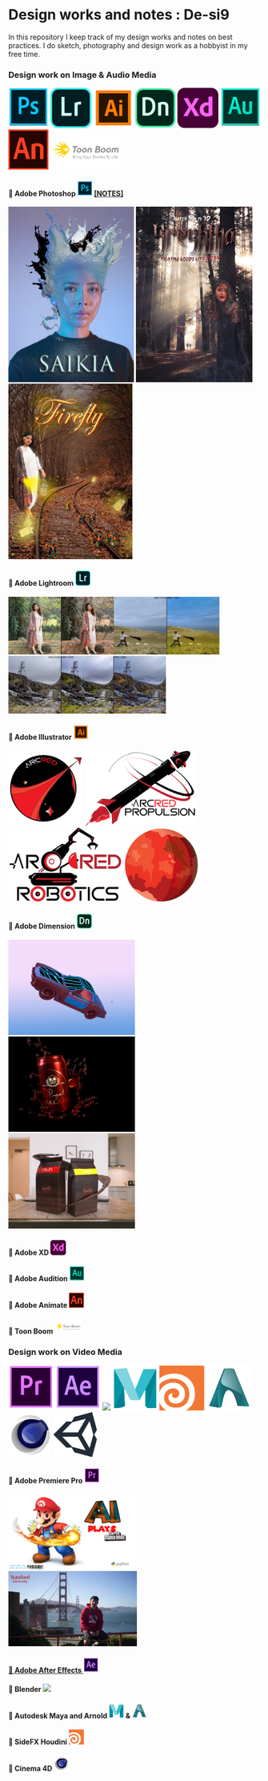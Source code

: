 # Design works and notes : De-si9
In this repository I keep track of my design works and notes on best practices. I do sketch, photography and design work as a hobbyist in my free time.

### Design work on <b>Image & Audio Media</b>

<img src="./logo/ps.png" height=80px><a> </a><img src="./logo/lr.png" height=80px><a> </a><img src="./logo/il.png" height=80px><a> </a><img src="./logo/dn.png" height=80px><a> </a><img src="./logo/xd.png" height=80px><a> </a><img src="./logo/au.png" height=80px><a> </a><img src="./logo/an.png" height=80px><a> </a><img src="./logo/tb.png" height=80px>

#### 🧵 <b>Adobe Photoshop</b> <img src="./logo/ps.png" height=30px><a> [[NOTES]](./notes/ps.md)

<img src="./work/ps/queen_preview.jpg" height=350px><a> </a><img src="./work/ps/haunting_woods_preview.jpg" height=350px><a> </a><img src="./work/ps/fairy_preview.jpg" height=350px>

#### 🧵 <b>Adobe Lightroom</b> <img src="./logo/lr.png" height=30px><a>

<img src="./work/lr/sk.PNG" height=115px><a></a><img src="./work/lr/vvs.PNG" height=115px><img src="./work/lr/scene.jpg" height=115px>

#### 🧵 <b>Adobe Illustrator</b> <img src="./logo/il.png" height=30px><a>

<img src="./work/il/arcred.png" height=150px><a> </a><img src="./work/il/arcred-propulsion-2.png" height=150px><a> </a><img src="./work/il/arcred-robotics-2.png" height=150px><a> </a><img src="./work/il/mars.png" height=150px>

#### 🧵 <b>Adobe Dimension</b> <img src="./logo/dn.png" height=30px><a>

<img src="./work/dn/car.png" height=190px><a> </a><img src="./work/dn/can.png" height=190px><a> </a><img src="./work/dn/coffee.png" height=190px>

#### 🧵 <b>Adobe XD</b> <img src="./logo/xd.png" height=30px><a>

#### 🧵 <b>Adobe Audition</b> <img src="./logo/au.png" height=30px><a>

#### 🧵 <b>Adobe Animate</b> <img src="./logo/an.png" height=30px><a>

#### 🧵 <b>Toon Boom</b> <img src="./logo/tb.png" height=30px><a>

### Design work on <b>Video Media</b>

<img src="./logo/pr.png" height=90px><a> </a><img src="./logo/ae.png" height=90px><a> </a><img src="./logo/bl.ico" height=90px><a> </a><img src="./logo/maya.png" height=90px><a> </a><img src="./logo/houdini.png" height=90px><a> </a><img src="./logo/arnold.png" height=90px><a> </a><img src="./logo/c4d.png" height=90px><a> </a><img src="./logo/unity.png" height=90px>

#### 🧵 <b>Adobe Premiere Pro</b> <img src="./logo/pr.png" height=30px><a>

<a href="https://youtu.be/0EGWbqH3Li0"><img src="./work/pr/mario1.png" height=150px></a><a> </a><a href="https://youtu.be/p9mai4g1hw8"><img src="./work/pr/stanford.jpg" height=150px>

#### 🧵 <b>Adobe After Effects</b> <img src="./logo/ae.png" height=30px><a>

#### 🧵 <b>Blender</b> <img src="./logo/bl.ico" height=30px><a>

#### 🧵 <b>Autodesk Maya and Arnold</b> <img src="./logo/maya.png" height=30px> & <img src="./logo/arnold.png" height=30px><a>

#### 🧵 <b>SideFX Houdini</b> <img src="./logo/houdini.png" height=30px><a>

#### 🧵 <b>Cinema 4D</b> <img src="./logo/c4d.png" height=30px><a>
